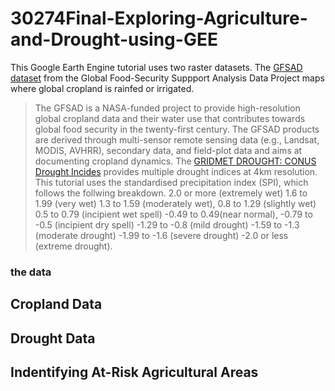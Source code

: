 # 30274Final-Exploring-Agriculture-and-Drought-using-GEE

This Google Earth Engine tutorial uses two raster datasets. The [GFSAD dataset](https://developers.google.com/earth-engine/datasets/catalog/USGS_GFSAD1000_V1)  from the Global Food-Security Suppport Analysis Data Project maps where global cropland is rainfed or irrigated. 
> The GFSAD is a NASA-funded project to provide high-resolution global cropland data and their water use that contributes towards global food security in the twenty-first century. The GFSAD products are derived through multi-sensor remote sensing data (e.g., Landsat, MODIS, AVHRR), secondary data, and field-plot data and aims at documenting cropland dynamics.
The [GRIDMET DROUGHT: CONUS Drought Incides](https://developers.google.com/earth-engine/datasets/catalog/GRIDMET_DROUGHT) provides multiple drought indices at 4km resolution. This tutorial uses the standardised precipitation index (SPI), which follows the follwing breakdown. 
> 2.0 or more (extremely wet)
> 1.6 to 1.99 (very wet)
> 1.3 to 1.59 (moderately wet),
> 0.8 to 1.29 (slightly wet)
> 0.5 to 0.79 (incipient wet spell)
> -0.49 to 0.49(near normal),
> -0.79 to -0.5 (incipient dry spell)
> -1.29 to -0.8 (mild drought)
> -1.59 to -1.3 (moderate drought)
> -1.99 to -1.6 (severe drought)
> -2.0 or less (extreme drought).




### the data 

## Cropland Data 

## Drought Data 

## Indentifying At-Risk Agricultural Areas 

